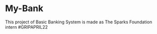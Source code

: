 # My-Bank
This project of Basic Banking System is made as The Sparks Foundation intern #GRIPAPRIL22 
